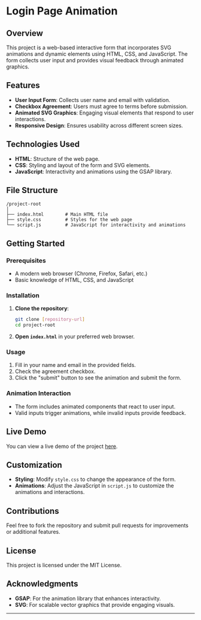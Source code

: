 
# Login Page Animation

## Overview

This project is a web-based interactive form that incorporates SVG animations and dynamic elements using HTML, CSS, and JavaScript. The form collects user input and provides visual feedback through animated graphics.

## Features

- **User Input Form**: Collects user name and email with validation.
- **Checkbox Agreement**: Users must agree to terms before submission.
- **Animated SVG Graphics**: Engaging visual elements that respond to user interactions.
- **Responsive Design**: Ensures usability across different screen sizes.

## Technologies Used

- **HTML**: Structure of the web page.
- **CSS**: Styling and layout of the form and SVG elements.
- **JavaScript**: Interactivity and animations using the GSAP library.

## File Structure

```
/project-root
│
├── index.html        # Main HTML file
├── style.css         # Styles for the web page
└── script.js         # JavaScript for interactivity and animations
```

## Getting Started

### Prerequisites

- A modern web browser (Chrome, Firefox, Safari, etc.)
- Basic knowledge of HTML, CSS, and JavaScript

### Installation

1. **Clone the repository**:
   ```bash
   git clone [repository-url]
   cd project-root
   ```

2. **Open `index.html`** in your preferred web browser.

### Usage

1. Fill in your name and email in the provided fields.
2. Check the agreement checkbox.
3. Click the "submit" button to see the animation and submit the form.

### Animation Interaction

- The form includes animated components that react to user input.
- Valid inputs trigger animations, while invalid inputs provide feedback.

## Live Demo

You can view a live demo of the project [here](https://ahammad204.github.io/Login-Page-Animation/).

## Customization

- **Styling**: Modify `style.css` to change the appearance of the form.
- **Animations**: Adjust the JavaScript in `script.js` to customize the animations and interactions.

## Contributions

Feel free to fork the repository and submit pull requests for improvements or additional features.

## License

This project is licensed under the MIT License.

## Acknowledgments

- **GSAP**: For the animation library that enhances interactivity.
- **SVG**: For scalable vector graphics that provide engaging visuals.

---


